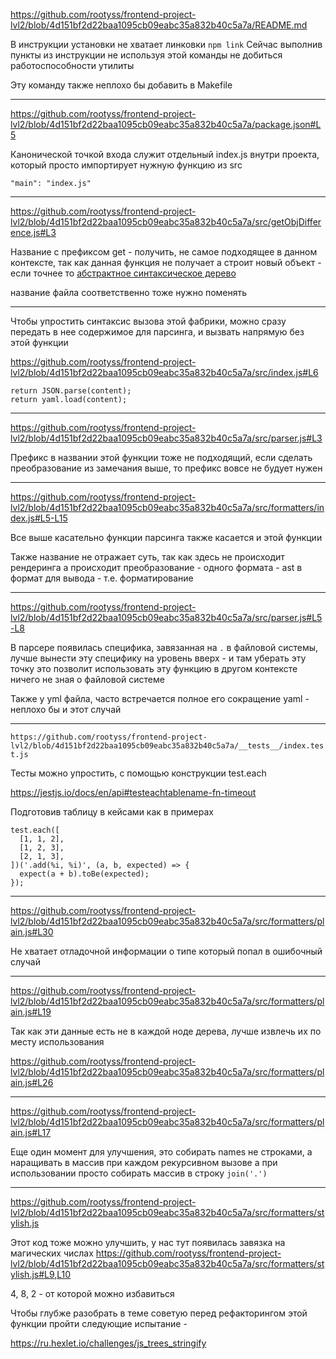 https://github.com/rootyss/frontend-project-lvl2/blob/4d151bf2d22baa1095cb09eabc35a832b40c5a7a/README.md

В инструкции установки не хватает линковки `npm link` 
Сейчас выполнив пункты из инструкции не используя этой команды не добиться работоспособности утилиты

Эту команду также неплохо бы добавить в Makefile

_________________

https://github.com/rootyss/frontend-project-lvl2/blob/4d151bf2d22baa1095cb09eabc35a832b40c5a7a/package.json#L5

Канонической точкой входа служит отдельный index.js внутри проекта, который просто импортирует нужную функцию из src

```
"main": "index.js"
```

_________________

https://github.com/rootyss/frontend-project-lvl2/blob/4d151bf2d22baa1095cb09eabc35a832b40c5a7a/src/getObjDifference.js#L3

Название с префиксом get - получить, не самое подходящее в данном контексте, 
так как данная функция не получает а строит новый объект - если точнее то
[абстрактное синтаксическое дерево](https://ru.wikipedia.org/wiki/%D0%90%D0%B1%D1%81%D1%82%D1%80%D0%B0%D0%BA%D1%82%D0%BD%D0%BE%D0%B5_%D1%81%D0%B8%D0%BD%D1%82%D0%B0%D0%BA%D1%81%D0%B8%D1%87%D0%B5%D1%81%D0%BA%D0%BE%D0%B5_%D0%B4%D0%B5%D1%80%D0%B5%D0%B2%D0%BE) 

название файла соответственно тоже нужно поменять

_________________


Чтобы упростить синтаксис вызова этой фабрики, можно сразу передать в нее содержимое для парсинга, и вызвать напрямую без этой функции

https://github.com/rootyss/frontend-project-lvl2/blob/4d151bf2d22baa1095cb09eabc35a832b40c5a7a/src/index.js#L6


```
return JSON.parse(content);
return yaml.load(content);
```


_________________

https://github.com/rootyss/frontend-project-lvl2/blob/4d151bf2d22baa1095cb09eabc35a832b40c5a7a/src/parser.js#L3

Префикс в названии этой функции тоже не подходящий, если сделать преобразование из замечания выше, то префикс вовсе не будует нужен


_________________

https://github.com/rootyss/frontend-project-lvl2/blob/4d151bf2d22baa1095cb09eabc35a832b40c5a7a/src/formatters/index.js#L5-L15

Все выше касательно функции парсинга также касается и этой функции

Также название не отражает суть, так как здесь не происходит рендеринга а происходит преобразование - одного формата - ast в формат для вывода - т.е. форматирование


_________________

https://github.com/rootyss/frontend-project-lvl2/blob/4d151bf2d22baa1095cb09eabc35a832b40c5a7a/src/parser.js#L5-L8

В парсере появилась специфика, завязанная на `.` в файловой системы, лучше вынести эту специфику на уровень вверх - и там уберать эту точку
это позволит использовать эту функцию в другом контексте ничего не зная о файловой системе

Также у yml файла, часто встречается полное его сокращение yaml - неплохо бы  и этот случай

_________________

`https://github.com/rootyss/frontend-project-lvl2/blob/4d151bf2d22baa1095cb09eabc35a832b40c5a7a/__tests__/index.test.js`

Тесты можно упростить, с помощью конструкции test.each

https://jestjs.io/docs/en/api#testeachtablename-fn-timeout

Подготовив таблицу в кейсами как в примерах
```
test.each([
  [1, 1, 2],
  [1, 2, 3],
  [2, 1, 3],
])('.add(%i, %i)', (a, b, expected) => {
  expect(a + b).toBe(expected);
});
```

_________________


https://github.com/rootyss/frontend-project-lvl2/blob/4d151bf2d22baa1095cb09eabc35a832b40c5a7a/src/formatters/plain.js#L30

Не хватает отладочной информации о типе который попал в ошибочный случай


_________________


https://github.com/rootyss/frontend-project-lvl2/blob/4d151bf2d22baa1095cb09eabc35a832b40c5a7a/src/formatters/plain.js#L19

Так как эти данные есть не в каждой ноде дерева, лучше извлечь их по месту использования

https://github.com/rootyss/frontend-project-lvl2/blob/4d151bf2d22baa1095cb09eabc35a832b40c5a7a/src/formatters/plain.js#L26

_________________

https://github.com/rootyss/frontend-project-lvl2/blob/4d151bf2d22baa1095cb09eabc35a832b40c5a7a/src/formatters/plain.js#L17

Еще один момент для улучшения, это собирать names не строками, а наращивать в массив при каждом рекурсивном вызове
а при использовании просто собирать массив в строку `join('.')`

_________________

https://github.com/rootyss/frontend-project-lvl2/blob/4d151bf2d22baa1095cb09eabc35a832b40c5a7a/src/formatters/stylish.js

Этот код тоже можно улучшить, у нас тут появилась завязка на магических числах
https://github.com/rootyss/frontend-project-lvl2/blob/4d151bf2d22baa1095cb09eabc35a832b40c5a7a/src/formatters/stylish.js#L9,L10

4, 8, 2 - от которой можно избавиться

Чтобы глубже разобрать в теме советую перед рефакторингом этой функции пройти следующие испытание -

https://ru.hexlet.io/challenges/js_trees_stringify
